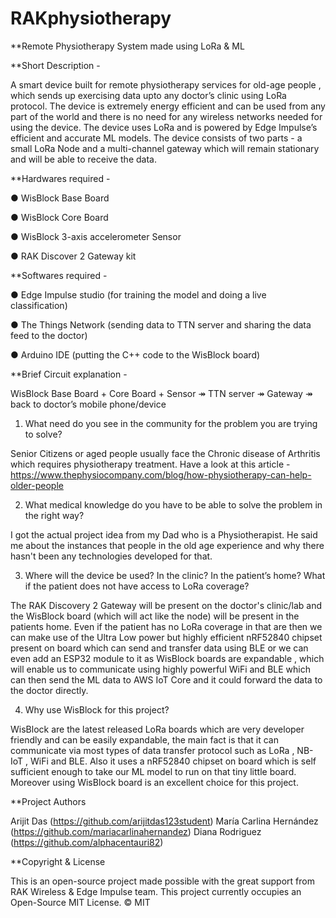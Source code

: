 # RAKphysiotherapy
**Remote Physiotherapy System made using LoRa &amp; ML 


**Short Description -

A smart device built for remote physiotherapy services for old-age people , which sends up
exercising data upto any doctor’s clinic using LoRa protocol. The device is extremely energy
efficient and can be used from any part of the world and there is no need for any wireless
networks needed for using the device. The device uses LoRa and is powered by Edge
Impulse’s efficient and accurate ML models. The device consists of two parts - a small LoRa
Node and a multi-channel gateway which will remain stationary and will be able to receive
the data.

**Hardwares required -

● WisBlock Base Board

● WisBlock Core Board

● WisBlock 3-axis accelerometer Sensor

● RAK Discover 2 Gateway kit

**Softwares required -

● Edge Impulse studio (for training the model and doing a live classification)

● The Things Network (sending data to TTN server and sharing the data feed to the
doctor)

● Arduino IDE (putting the C++ code to the WisBlock board)

**Brief Circuit explanation -

WisBlock Base Board + Core Board + Sensor ↠ TTN server ↠ Gateway ↠ back to
doctor’s mobile phone/device

1) What need do you see in the community for the problem you are trying to solve?

Senior Citizens or aged people usually face the Chronic disease of Arthritis which requires physiotherapy treatment.
Have a look at this article - https://www.thephysiocompany.com/blog/how-physiotherapy-can-help-older-people

2) What medical knowledge do you have to be able to solve the problem in the right way? 

I got the actual project idea from my Dad who is a Physiotherapist. He said me about the instances that people in the old age experience and why there hasn't been any technologies developed for that. 

3) Where will the device be used? In the clinic? In the patient’s home? What if the patient does not have access to LoRa coverage?

The RAK Discovery 2 Gateway will be present on the doctor's clinic/lab and the WisBlock board (which will act like the node) will be present in the patients home. 
Even if the patient has no LoRa coverage in that are then we can make use of the Ultra Low power but highly efficient nRF52840 chipset present on board which can send and transfer data using BLE or we can even add an ESP32 module to it as WisBlock boards are expandable , which will enable us to communicate using highly powerful WiFi and BLE which can then send the ML data to AWS IoT Core and it could forward the data to the doctor directly. 

4) Why use WisBlock for this project?

WisBlock are the latest released LoRa boards which are very developer friendly and can be easily expandable, the main fact is that it can communicate via most types of data transfer protocol such as LoRa , NB-IoT , WiFi and BLE. Also it uses a nRF52840 chipset on board which is self sufficient enough to take our ML model to run on that tiny little board. Moreover using WisBlock board is an excellent choice for this project. 

**Project Authors

Arijit Das (https://github.com/arijitdas123student)
María Carlina Hernández (https://github.com/mariacarlinahernandez)
Diana Rodriguez (https://github.com/alphacentauri82)

**Copyright & License

This is an open-source project made possible with the great support from RAK Wireless & Edge Impulse team. 
This project currently occupies an Open-Source MIT License. 
© MIT
